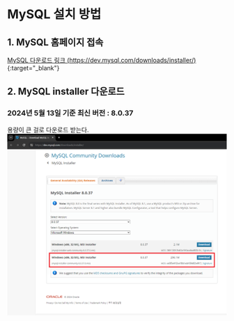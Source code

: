 # MySQL 설치 방법
  
## 1. MySQL 홈페이지 접속
[MySQL 다운로드 링크 (https://dev.mysql.com/downloads/installer/)](https://dev.mysql.com/downloads/installer/){:target="_blank"}
  
  
  
## 2. MySQL installer 다운로드
### 2024년 5월 13일 기준 최신 버전 : **8.0.37**
용량이 큰 걸로 다운로드 받는다.  
![image1](./images/240513-1.png)
